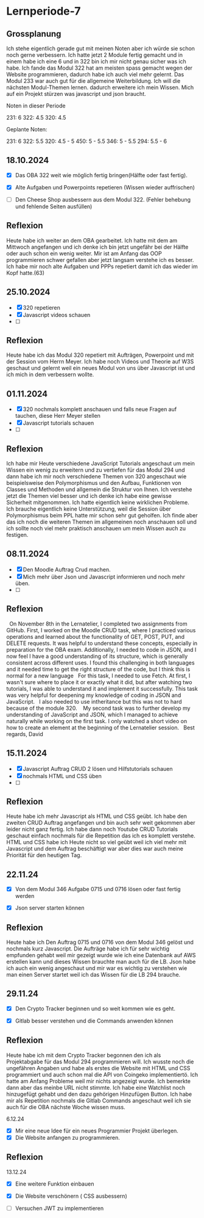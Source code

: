# Lernperiode-7

## Grossplanung

Ich stehe eigentlich gerade gut mit meinen Noten aber ich würde sie schon noch gerne verbessern. Ich hatte jetzt 2 Module fertig gemacht und in einem habe ich eine 6 und in 322 bin ich mir nicht genau sicher was ich habe. Ich fande das  Modul 322 hat am meisten spass gemacht wegen der Website programmieren, dadurch habe ich auch viel mehr gelernt. Das Modul 233 war auch gut für die allgemeine Weiterbildung.
Ich will die nächsten Modul-Themen lernen. dadurch erweitere ich mein Wissen.
Mich auf ein Projekt stürzen was javascript und json braucht.

Noten in dieser Periode

231: 6
322: 4.5
320: 4.5

Geplante Noten: 

   231: 6
   322: 5.5
   320: 4.5 - 5
   450: 5 - 5.5
   346: 5 - 5.5
   294: 5.5 - 6



## 18.10.2024


- [x] Das OBA 322 weit wie möglich fertig bringen(Hälfte oder fast fertig).
- [x] Alte Aufgaben und Powerpoints repetieren (Wissen wieder auffrischen)
- [ ] Den Cheese Shop ausbessern aus dem Modul 322. (Fehler behebung und fehlende Seiten ausfüllen)



## Reflexion

Heute habe ich weiter an dem OBA gearbeitet. Ich hatte mit dem am Mittwoch angefangen und ich denke ich bin jetzt ungefähr bei der Hälfte oder auch schon ein wenig weiter. Mir ist am Anfang das OOP programmieren schwer gefallen aber jetzt langsam verstehe ich es besser. Ich habe mir noch alte Aufgaben und PPPs repetiert damit ich das wieder im Kopf hatte.(63)

## 25.10.2024


- [x] 320 repetieren
- [x] Javascript videos schauen 
- [ ]




## Reflexion

Heute habe ich das Modul 320 repetiert mit Aufträgen, Powerpoint und mit der Session vom Herrn Meyer. Ich habe noch Videos und Theorie auf W3S geschaut und gelernt weil ein neues Modul von uns über Javascript ist und ich mich in dem verbessern wollte.

## 01.11.2024


- [x] 320 nochmals komplett anschauen und falls neue Fragen auf tauchen, diese Herr Meyer stellen 
- [x] Javascript tutorials schauen
- [ ]



## Reflexion
Ich habe mir Heute verschiedene JavaScript Tutorials angeschaut um mein Wissen ein wenig zu erweitern und zu vertiefen für das Modul 294 und dann habe ich mir noch verschiedene Themen von 320 angeschaut wie beispielsweise den Polymorphismus und den Aufbau, Funktionen von Classes und Methoden und allgemein die Struktur von Ihnen. Ich verstehe jetzt die Themen viel besser und ich denke ich habe eine gewisse Sicherheit mitgenommen. Ich hatte eigentlich keine wirklichen Probleme. Ich brauche eigentlich keine Unterstützung, weil die Session über Polymorphismus beim PPL hatte mir schon sehr gut geholfen. Ich finde aber das ich noch die weiteren Themen im allgemeinen noch anschauen soll und ich sollte noch viel mehr praktisch anschauen um mein Wissen auch zu festigen.

## 08.11.2024


- [x] Den Moodle Auftrag Crud machen.
- [x] Mich mehr über Json und Javascript informieren und noch mehr üben.
- [ ]




## Reflexion
 
On November 8th in the Lernatelier, I completed two assignments from GitHub. First, I worked on the Moodle CRUD task, where I practiced various operations and learned about the functionality of GET, POST, PUT, and DELETE requests. It was helpful to understand these concepts, especially in preparation for the OBA exam. Additionally, I needed to code in JSON, and I now feel I have a good understanding of its structure, which is generally consistent across different uses. I found this challenging in both languages and it needed time to get the right structure of the code, but I think this is normal for a new language
 
For this task, I needed to use Fetch. At first, I wasn't sure where to place it or exactly what it did, but after watching two tutorials, I was able to understand it and implement it successfully. This task was very helpful for deepening my knowledge of coding in JSON and JavaScript.
 
I also needed to use intheritance but this was not to hard because of the module 320. 
 
My second task was to further develop my understanding of JavaScript and JSON, which I managed to achieve naturally while working on the first task. I only watched a short video on how to create an element at the beginning of the Lernatelier session.
 
Best regards,
David

## 15.11.2024


- [x] Javascript Auftrag CRUD 2 lösen und Hilfstutorials schauen
- [x] nochmals HTML und CSS üben
- [ ]




## Reflexion
Heute habe ich mehr Javascript als HTML und CSS geübt. Ich habe den zweiten CRUD Auftrag angefangen und bin auch sehr weit gekommen aber leider nicht ganz fertig. Ich habe dann noch Youtube CRUD Tutorials geschaut einfach nochmals für die Repetition das ich es komplett verstehe. HTML und CSS habe ich Heute nicht so viel geübt weil ich viel mehr mit Javascript und dem Auftrag beschäftigt war aber dies war auch meine Priorität für den heutigen Tag.

## 22.11.24


- [x] Von dem Modul 346 Aufgabe 0715 und 0716 lösen oder fast fertig werden
- [x] Json server starten können

      
## Reflexion

Heute habe ich Den Auftrag 0715 und 0716 von dem Modul 346 gelöst und nochmals kurz Javascript. Die Aufträge habe ich für sehr wichtig empfunden gehabt weil mir gezeigt wurde wie ich eine Datenbank auf AWS erstellen kann und dieses Wissen brauchte man auch für die LB. Json habe ich auch ein wenig angeschaut und mir war es wichtig zu verstehen wie man einen Server startet weil ich das Wissen für die LB 294 brauche.


## 29.11.24

- [x] Den Crypto Tracker beginnen und so weit kommen wie es geht.
- [x] Gitlab besser verstehen und die Commands anwenden können


## Reflexion
Heute habe ich mit dem Crypto Tracker begonnen den ich als Projektabgabe für das Modul 294 programmieren will. Ich wusste noch die ungefähren Angaben und habe als erstes die Website mit HTML und CSS programmiert und auch schon mal die API von Coingeko implementiertö. Ich hatte am Anfang Probleme weil mir nichts angezeigt wurde. Ich bemerkte dann aber das meinbe URL nicht stimmte. Ich habe eine Watchlist noch hinzugefügt gehabt und den dazu gehörigen Hinzufügen Button. Ich habe mir als Repetition nochmals die Gitlab Commands angeschaut weil ich sie auch für die OBA nächste Woche wissen muss. 

6.12.24

- [x] Mir eine neue Idee für ein neues Programmier Projekt überlegen.
- [x] Die Website anfangen zu programmieren.

## Reflexion



13.12.24

- [x] Eine weitere Funktion einbauen
- [x] Die Website verschönern ( CSS ausbessern)
- [ ] Versuchen JWT zu implementieren



